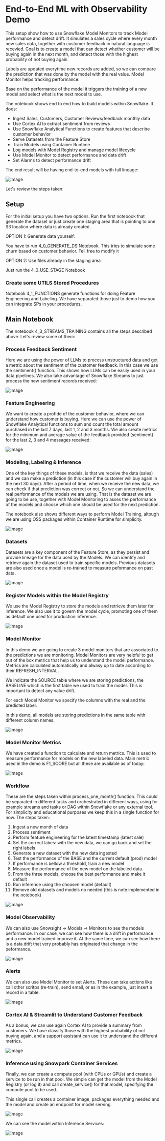 # End-to-End ML with Observability Demo

This setup show how to use Snowflake Model Monitors to track Model performance and detect drift. It simulates a sales cycle where every month new sales data, together with customer feedback in natural language is recevied. Goal is to create a model that can detect whether customer will be buying again in the next month, and detect those with the highest probability of not buying again.

Labels are updated everytime new records are added, so we can compare the prediction that was done by the model with the real value. Model Monitor helps tracking performance.

Base on the performance of the model it triggers the training of a new model and select what is the next model to use.

The notebook shows end to end how to build models within Snowflake. It does:

- Ingest Sales, Customers, Customer Reviews/feedback monthly data
- Use Cortex AI to extract sentiment from reviews
- Use Snowflake Analytical Functions to create features that describe customer behavior 
- Serve Datasets from the  Feature Store
- Train Models using Container Runtime
- Log models with Model Registry and manage model lifecycle
- Use Model Monitor to detect performance and data drift
- Set Alarms to detect performance drift

The end result will be having end-to-end models with full lineage:

![image](img/lineage.png)

Let's review the steps taken:

## Setup

For the initial setup you have two options. Run the first notebook that generate the dataset or just create one staging area that is pointing to one S3 location where data is already created.

OPTION 1: Generate data yourself:

You have to run 4_0_GENERATE_DS Notebook. This tries to simulate some churn based on customer behavior. Fell free to modify it

OPTION 2: Use files already in the staging area

Just run the 4_0_USE_STAGE Notebook

### Create some UTILS Stored Procedures

Notebook 4_1_FUNCTIONS generate functions for doing Feature Engineering and Labeling. We have separated those just to demo how you can integrate SPs in your procedures.

## Main Notebook

The notebook 4_3_STREAMS_TRAINING contains all the steps described above. Let's review some of them:

### Process Feedback Sentiment

Here we are using the power of LLMs to process unstructured data and get a metric about the sentiment of the customer feedback. In this case we use the sentiment() function. This shows how LLMs can be easily used in your data pipelines. We also take advantage of Snowflake Streams to just process the new sentiment records received:

![image](img/0_sentiment.png)

### Feature Engineering

We want to create a profide of the customer behavior, where we can understand how customer is buying. Here we can use the power of Snowflake Analytical functions to sum and count the total amount purchased in the last 7 days, last 1, 2 and 3 months. We also create metrics for the minimum and average value of the feedback provided (sentiment) for the last 2, 3 and 4 messages received:

![image](img/1_feature_engineering.png)

### Modeling, Labeling & Inference

One of the key things of these models, is that we receive the data (sales) and we can make a prediction (in this case if the customer will buy again in the next 30 days). After a period of time, when we receive the new data, we can check if that prediction was correct or not. So we can understand the real performance of the models we are using. That is the dataset we are going to be use, together with Model Monitoring to asses the performance of the models and choose which one should be used for the next prediction.

The notebook also shows different ways to perform Model Training, altough we are using OSS packages within Container Runtime for simplicity.

![image](img/3_labeling.png)

### Datasets

Datasets are a key component of the Feature Store, as they persist and provide lineage for the data used by the Models. We can identify and retrieve again the dataset used to train specific models. Previous datasets are also used once a model is re-trained to measure peformance on past data.

![image](img/4_datasets.png)

### Register Models within the Model Registry

We use the Model Registry to store the models and retrieve them later for inference. We also use it to govern the model cycle, promoting one of them as default one used for production inference. 

![image](img/5_model_registry.png)


### Model Monitor

In this demo we are going to create 3 model monitors that are associated to the predictions we are monitoring. Model Monitors are very helpful to get out of the box metrics that help us to understand the model performance. Metrics are calculated automatically and alwasy up to date according to their REFRESH_INTERVAL.

We indicate the SOURCE table where we are storing predictions, the BASELINE which is the first table we used to train the model. This is important to detect any value drift.

For each Model Monitor we specify the columns with the real and the predicted label. 

In this demo, all models are storing predictions in the same table with different column names.

![image](img/6_model_monitor.png)

### Model Monitor Metrics

We have created a function to calculate and return metrics. This is used to measure performance for models on the new labeled data. Main metric used in the demo is F1_SCORE but all these are available as of today:

![image](img/7_model_metrics.png)

### Workflow

These are the steps taken within process_one_month() function. This could be separated in different tasks and orchestrated in different ways, using for example streams and tasks or DAG within Snowflake or any external tool. For simplicity and educational purposes we keep this in a single function for now. The steps taken:

1. Ingest a new month of data
2. Process sentiment
3. Perform feature engineering for the latest timestamp (latest sale)
4. Set the correct labes: with the new data, we can go back and set the right labels
5. Generate a new dataset with the new data ingested
6. Test the performance of the BASE and the current default (prod) model
7. If performance is bellow a threshold, train a new model
8. Measure the performance of the new model on the labeled data.
9. From the three models, choose the best performance and make it default
10. Run inference using the choosen model (default)
11. Remove old datasets and models no needed (this is note implemented in the notebook)

![image](img/8_workflow.png)

### Model Observability

We can also use Snowsight -> Models -> Monitors to see the models performance. In our case, we can see how there is a drift in performance and a new model trained improve it. At the same time, we can see how there is a data drift that very probably has originated that change in the peformance. 

![image](img/9_obsevability.png)

### Alerts

We can also use Model Monitor to set Alerts. These can take actions like call other scritps (re-train), send email, or as in the example, just insert a record in a table.

![image](img/10_alerts.png)

### Cortex AI & Streamlit to Understand Customer Feedback

As a bonus, we can use again Cortex AI to provide a summary from customers. We have classify those with the highest probability of not buying again, and a support assistant can use it to understand the different metrics.

![image](img/11_streamlit.png)

### Inference using Snowpark Container Services

Finally, we can create a compute pool (with CPUs or GPUs) and create a service to be run in that pool. We simple can get the model from the Model Registry (or log it) and call  create_service() for that model, specifying the compute pool to be used.

This single call creates a container image, packages everything needed and the model and create an endpoint for model serving.

![image](img/12_create_service.png)

We can see the model within Inference Services:

![image](img/13_model.png)